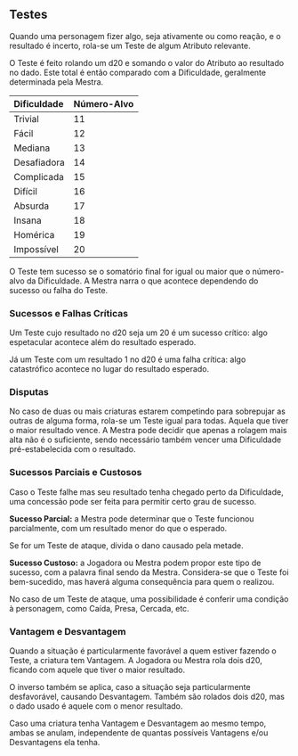 ## **Testes**

Quando uma personagem fizer algo, seja ativamente ou como reação, e o resultado é incerto, rola-se um Teste de algum Atributo relevante.

O Teste é feito rolando um d20 e somando o valor do Atributo ao resultado no dado. Este total é então comparado com a Dificuldade, geralmente determinada pela Mestra.

| Dificuldade | Número-Alvo |
| :---- | :---- |
| Trivial | 11 |
| Fácil | 12 |
| Mediana | 13 |
| Desafiadora | 14 |
| Complicada | 15 |
| Difícil | 16 |
| Absurda | 17 |
| Insana | 18 |
| Homérica | 19 |
| Impossível | 20 |

O Teste tem sucesso se o somatório final for igual ou maior que o número-alvo da Dificuldade. A Mestra narra o que acontece dependendo do sucesso ou falha do Teste.

### **Sucessos e Falhas Críticas**

Um Teste cujo resultado no d20 seja um 20 é um sucesso crítico: algo espetacular acontece além do resultado esperado.

Já um Teste com um resultado 1 no d20 é uma falha crítica: algo catastrófico acontece no lugar do resultado esperado.

### **Disputas**

No caso de duas ou mais criaturas estarem competindo para sobrepujar as outras de alguma forma, rola-se um Teste igual para todas. Aquela que tiver o maior resultado vence. A Mestra pode decidir que apenas a rolagem mais alta não é o suficiente, sendo necessário também vencer uma Dificuldade pré-estabelecida com o resultado.

### **Sucessos Parciais e Custosos**

Caso o Teste falhe mas seu resultado tenha chegado perto da Dificuldade, uma concessão pode ser feita para permitir certo grau de sucesso.

**Sucesso Parcial:** a Mestra pode determinar que o Teste funcionou parcialmente, com um resultado menor do que o esperado.

Se for um Teste de ataque, divida o dano causado pela metade.

**Sucesso Custoso:** a Jogadora ou Mestra podem propor este tipo de sucesso, com a palavra final sendo da Mestra. Considera-se que o Teste foi bem-sucedido, mas haverá alguma consequência para quem o realizou.

No caso de um Teste de ataque, uma possibilidade é conferir uma condição à personagem, como Caída, Presa, Cercada, etc.

### **Vantagem e Desvantagem**

Quando a situação é particularmente favorável a quem estiver fazendo o Teste, a criatura tem Vantagem. A Jogadora ou Mestra rola dois d20, ficando com aquele que tiver o maior resultado.

O inverso também se aplica, caso a situação seja particularmente desfavorável, causando Desvantagem. Também são rolados dois d20, mas o dado usado é aquele com o menor resultado.

Caso uma criatura tenha Vantagem e Desvantagem ao mesmo tempo, ambas se anulam, independente de quantas possíveis Vantagens e/ou Desvantagens ela tenha.

